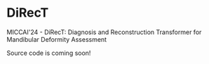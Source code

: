 # DiRecT
MICCAI'24 - DiRecT: Diagnosis and Reconstruction Transformer for Mandibular Deformity Assessment

Source code is coming soon!

